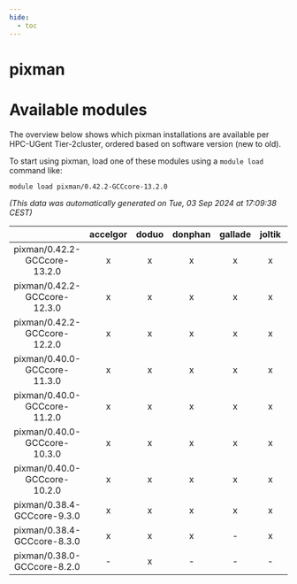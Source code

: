 ```yaml
---
hide:
  - toc
---
```


pixman
======

# Available modules


The overview below shows which pixman installations are available per HPC-UGent Tier-2cluster, ordered based on software version (new to old).

To start using pixman, load one of these modules using a `module load` command like:

```shell
module load pixman/0.42.2-GCCcore-13.2.0
```

*(This data was automatically generated on Tue, 03 Sep 2024 at 17:09:38 CEST)*  

| |accelgor|doduo|donphan|gallade|joltik|shinx|skitty|
| :---: | :---: | :---: | :---: | :---: | :---: | :---: | :---: |
|pixman/0.42.2-GCCcore-13.2.0|x|x|x|x|x|x|x|
|pixman/0.42.2-GCCcore-12.3.0|x|x|x|x|x|x|x|
|pixman/0.42.2-GCCcore-12.2.0|x|x|x|x|x|x|x|
|pixman/0.40.0-GCCcore-11.3.0|x|x|x|x|x|x|x|
|pixman/0.40.0-GCCcore-11.2.0|x|x|x|x|x|-|x|
|pixman/0.40.0-GCCcore-10.3.0|x|x|x|x|x|-|x|
|pixman/0.40.0-GCCcore-10.2.0|x|x|x|x|x|-|x|
|pixman/0.38.4-GCCcore-9.3.0|x|x|x|x|x|-|x|
|pixman/0.38.4-GCCcore-8.3.0|x|x|x|-|x|-|x|
|pixman/0.38.0-GCCcore-8.2.0|-|x|-|-|-|-|-|
